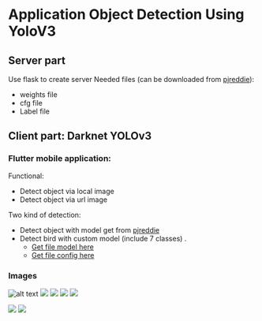 # Application Object Detection Using YoloV3

## Server part

Use flask to create server
Needed files (can be downloaded from [pjreddie](https://pjreddie.com/darknet/yolo/)):
- weights file
- cfg file
- Label file
  
## Client part: Darknet YOLOv3

### Flutter mobile application:

Functional: 

- Detect object via local image
- Detect object via url image

Two kind of detection:
- Detect object with model get from [pjreddie](https://pjreddie.com/darknet/yolo/)
- Detect bird with custom model (include 7 classes) .
  - [Get file model here](https://drive.google.com/file/d/1vDDJ2JTBIxJO7TlvbYXIDyhMqZw7Bdzf/view)
  - [Get file config here](https://drive.google.com/file/d/1eshRDz27u9b-Z-vzgL5LznQlkJuK5zNy/view)


### Images
![alt text](../resource/Picture1.png)
![](../resource/Picture2.png)
![](../resource/Picture3.png)
![](../resource/Picture4.png)
![](../resource/Picture5.png)

![](../resource/Picture6.png)
![](../resource/Picture7.png)
